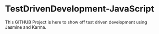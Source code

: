 # TestDrivenDevelopment-JavaScript
This GITHUB Project is here to show off test driven development using Jasmine and Karma. 